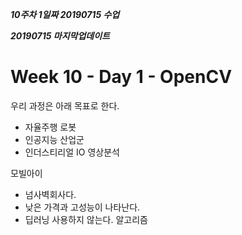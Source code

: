 ***10주차 1일짜 20190715 수업***

***20190715 마지막업데이트***

# Week 10 - Day 1 - OpenCV


우리 과정은 아래 목표로 한다.
* 자율주행 로봇
* 인공지능 산업군
* 인더스티리얼 IO 영상분석


모빌아이 
* 넘사벽회사다.
* 낮은 가격과 고성능이 나타난다.
* 딥러닝 사용하지 않는다. 알고리즘


